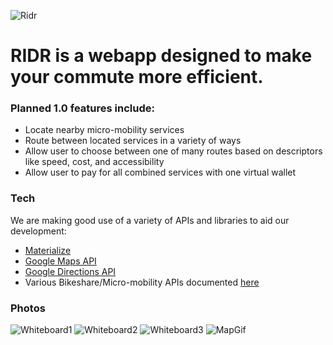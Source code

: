 ![Ridr](https://i.imgur.com/YuhDbm5.png)
# RIDR is a webapp designed to make your commute more efficient.

### Planned 1.0 features include:
- Locate nearby micro-mobility services
- Route between located services in a variety of ways
- Allow user to choose between one of many routes based on descriptors like speed, cost, and accessibility
- Allow user to pay for all combined services with one virtual wallet

### Tech
We are making good use of a variety of APIs and libraries to aid our development:
- [Materialize](http://materializecss.com/)
- [Google Maps API](https://developers.google.com/maps/documentation/javascript/)
- [Google Directions API](https://developers.google.com/maps/documentation/directions/)
- Various Bikeshare/Micro-mobility APIs documented [here](https://github.com/ubahnverleih/WoBike)

### Photos
![Whiteboard1](https://i.imgur.com/R0mIM9R.jpg)
![Whiteboard2](https://i.imgur.com/fkkPMih.jpg)
![Whiteboard3](https://i.imgur.com/BVw92gi.jpg)
![MapGif](https://i.imgur.com/44LbngI.gif)
